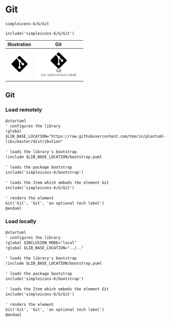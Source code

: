 # Git


```text
simpleicons-6/G/Git
```

```text
include('simpleicons-6/G/Git')
```



| Illustration | Git |
| :---: | :---: |
| ![illustration for Illustration](../../simpleicons-6/G/Git.png) | ![illustration for Git](../../simpleicons-6/G/Git.Local.png) |




## Git

### Load remotely
```plantuml
@startuml
' configures the library
!global $LIB_BASE_LOCATION="https://raw.githubusercontent.com/tmorin/plantuml-libs/master/distribution"

' loads the library's bootstrap
!include $LIB_BASE_LOCATION/bootstrap.puml

' loads the package bootstrap
include('simpleicons-6/bootstrap')

' loads the Item which embeds the element Git
include('simpleicons-6/G/Git')

' renders the element
Git('Git', 'Git', 'an optional tech label')
@enduml
```

### Load locally
```plantuml
@startuml
' configures the library
!global $INCLUSION_MODE="local"
!global $LIB_BASE_LOCATION="../.."

' loads the library's bootstrap
!include $LIB_BASE_LOCATION/bootstrap.puml

' loads the package bootstrap
include('simpleicons-6/bootstrap')

' loads the Item which embeds the element Git
include('simpleicons-6/G/Git')

' renders the element
Git('Git', 'Git', 'an optional tech label')
@enduml
```

